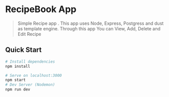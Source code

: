 # RecipeBook App

> Simple Recipe app . This app uses Node, Express, Postgress and dust as template engine. Through this app You can View, Add, Delete and Edit Recipe

## Quick Start

```bash
# Install dependencies
npm install

# Serve on localhost:3000
npm start
# Dev Server (Nodemon)
npm run dev
```
